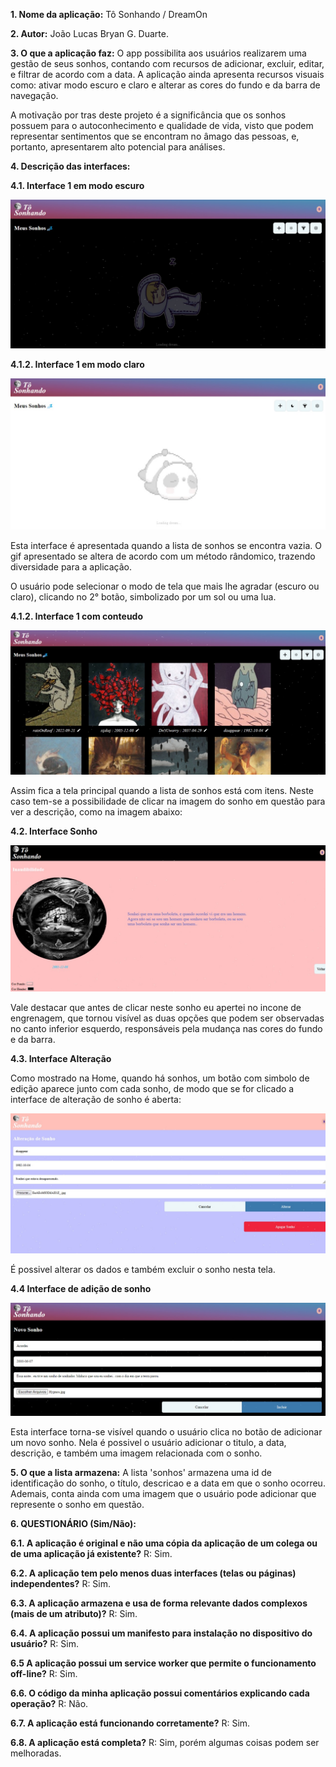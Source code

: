 **1. Nome da aplicação:** Tô Sonhando / DreamOn

**2. Autor:** João Lucas Bryan G. Duarte.

**3. O que a aplicação faz:** O app possibilita aos usuários realizarem uma gestão de seus sonhos, contando com recursos de adicionar, excluir, editar, e filtrar de acordo com a data. A aplicação ainda apresenta recursos visuais como: ativar modo escuro e claro e alterar as cores do fundo e da barra de navegação. 

A motivação por tras deste projeto é a significância que os sonhos possuem para o autoconhecimento e qualidade de vida, visto que podem representar sentimentos que se encontram no âmago das pessoas, e, portanto, apresentarem alto potencial para análises.

**4. Descrição das interfaces:**

**4.1. Interface 1 em modo escuro**

![InterfaceHome1](imgs/Interfaces/InterfaceHome01.jpg)

**4.1.2. Interface 1 em modo claro**



![InterfaceHome2](imgs/Interfaces/InterfaceHome02.jpg)

Esta interface é apresentada quando a lista de sonhos se encontra vazia. O gif apresentado se altera de acordo com um método rândomico, trazendo diversidade para a aplicação.

O usuário pode selecionar o modo de tela que mais lhe agradar (escuro ou claro), clicando no 2° botão, simbolizado por um sol ou uma lua.


**4.1.2. Interface 1 com conteudo**

![InterfaceHome3](imgs/Interfaces/InterfaceHome3.jpg)

Assim fica a tela principal quando a lista de sonhos está com itens. Neste caso tem-se a possibilidade de clicar na imagem do sonho em questão para ver a descrição, como na imagem abaixo:

**4.2. Interface Sonho**

![interfaceSonho](imgs/Interfaces/interfaceSonho.jpg)

Vale destacar que antes de clicar neste sonho eu apertei no incone de engrenagem, que tornou visível as duas opções que podem ser observadas no canto inferior esquerdo, responsáveis pela mudança nas cores do fundo e da barra.


**4.3. Interface Alteração**

Como mostrado na Home, quando há sonhos, um botão com simbolo de edição aparece junto com cada sonho, de modo que se for clicado a interface de alteração de sonho é aberta:

![InterfaceAlterar](imgs/Interfaces/InterfaceAlterar.jpg)

É possivel alterar os dados e também excluir o sonho nesta tela.


**4.4 Interface de adição de sonho**

![InterfaceAdicao](imgs/Interfaces/InterfaceAdicao.jpg)

Esta interface torna-se visível quando o usuário clica no botão de adicionar um novo sonho. Nela é possivel o usuário adicionar o titulo, a data, descrição, e também uma imagem relacionada com o sonho.

**5. O que a lista armazena:** A lista 'sonhos' armazena uma id de identificação do sonho, o título, descricao e a data em que o sonho ocorreu. Ademais, conta ainda com uma imagem que o usuário pode adicionar que represente o sonho em questão.




**6. QUESTIONÁRIO (Sim/Não):**

**6.1. A aplicação é original e não uma cópia da aplicação de um colega ou de uma aplicação já existente?**
R: Sim.

**6.2. A aplicação tem pelo menos duas interfaces (telas ou páginas) independentes?**
R: Sim.

**6.3. A aplicação armazena e usa de forma relevante dados complexos (mais de um atributo)?**
R: Sim.

**6.4. A aplicação possui um manifesto para instalação no dispositivo do usuário?**
R: Sim.

**6.5 A aplicação possui um service worker que permite o funcionamento off-line?**
R: Sim.

**6.6. O código da minha aplicação possui comentários explicando cada operação?**
R: Não.

**6.7. A aplicação está funcionando corretamente?**
R: Sim.

**6.8. A aplicação está completa?**
R: Sim, porém algumas coisas podem ser melhoradas.

